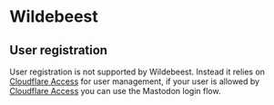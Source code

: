 # Wildebeest

## User registration

User registration is not supported by Wildebeest. Instead it relies on [Cloudflare Access] for user management, if your user is allowed by [Cloudflare Access] you can use the Mastodon login flow.

[Cloudflare Access]: https://www.cloudflare.com/products/zero-trust/access/
